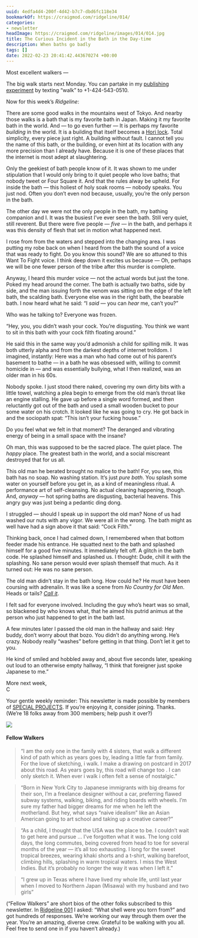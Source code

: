 ```yaml
---
uuid: 4edfa4d4-200f-4d42-b7c7-dbd6fc118e34
bookmarkOf: https://craigmod.com/ridgeline/014/
categories:
- newsletter
headImage: https://craigmod.com/ridgeline/images/014/014.jpg
title: The Curious Incident in the Bath in the Day-time
description: When baths go badly
tags: []
date: 2022-02-23 20:41:42.443670274 +00:00
---
```


Most excellent walkers —

The big walk starts next Monday. You can partake in my [publishing experiment](https://craigmod.com/ridgeline/013/) by texting “walk” to +1-424-543-0510.

Now for this week’s _Ridgeline_:

There are some good walks in the mountains west of Tokyo. And nearby those walks is a bath that is my favorite bath in Japan. Making it my favorite bath in the world. And — to go even further — It is perhaps my favorite _building_ in the world. It is a building that itself becomes a [Hori lock](https://craigmod.com/ridgeline/010/). Total simplicity, every piece just right. A building without fault. I cannot tell you the name of this bath, or the building, or even hint at its location with any more precision than I already have. Because it is one of these places that the internet is most adept at slaughtering.

Only the geekiest of bath people know of it. It was shown to me under stipulation that I would only bring to it quiet people who love baths; that nobody tweet or Four Square it. And that the rules alway be upheld. For inside the bath — this holiest of holy soak rooms — nobody speaks. You just nod. Often you don’t even nod because, usually, you’re the only person in the bath.

The other day we were not the only people in the bath, my bathing companion and I. It was the busiest I’ve ever seen the bath. Still very quiet, still reverent. But there were five people — _five_ — in the bath, and perhaps it was this density of flesh that set in motion what happened next.

I rose from from the waters and stepped into the changing area. I was putting my robe back on when I heard from the bath the sound of a voice that was ready to fight. Do you know this sound? We are so attuned to this Want To Fight voice. I think deep down it excites us because — Oh, perhaps we will be one fewer person of the tribe after this murder is complete.

Anyway, I heard this murder voice — not the actual words but just the tone. Poked my head around the corner. The bath is actually two baths, side by side, and the man issuing forth the venom was sitting on the edge of the left bath, the scalding bath. Everyone else was in the right bath, the bearable bath. I now heard what he said: “I _said_ — you can _hear_ me, can’t you?”

Who was he talking to? Everyone was frozen.

“Hey, you, you didn’t wash your cock. You’re disgusting. You think we want to sit in this bath with your cock filth floating around.”

He said this in the same way you’d admonish a child for spilling milk. It was both utterly alpha and from the darkest depths of internet trolldom. I imagined, instantly: Here was a man who had come out of his parent’s basement to bathe — in a bath he was obsessed with, willing to commit homicide in — and was essentially bullying, what I then realized, was an older man in his 60s.

Nobody spoke. I just stood there naked, covering my own dirty bits with a little towel, watching a plea begin to emerge from the old man’s throat like an engine stalling. He gave up before a single word formed, and then reluctantly got out of the bath and used a small wooden bucket to pour some water on his crotch. It looked like he was going to cry. He got back in and the sociopath spat: “This isn’t your fucking house.”

Do you feel what we felt in that moment? The deranged and vibrating energy of being in a small space with the insane?

Oh man, this was supposed to be the sacred place. The quiet place. The _happy_ place. The greatest bath in the world, and a social miscreant destroyed that for us all.

This old man he berated brought no malice to the bath! For, you see, this bath has no soap. No washing station. It’s just _pure bath_. You splash some water on yourself before you get in, as a kind of meaningless ritual. A performance art of self-cleansing. No actual cleaning happening, though. And, _anyway_ — hot spring baths are disgusting, bacterial heavens. This angry guy was just being a pedantic ding dong.

I struggled — should I speak up in support the old man? None of us had washed our nuts with any vigor. We were all in the wrong. The bath might as well have had a sign above it that said: “Cock Filth.”

Thinking back, once I had calmed down, I remembered when that bottom feeder made his entrance. He squatted next to the bath and splashed himself for a good five minutes. It immediately felt off. A glitch in the bath code. He splashed himself and splashed us. I thought: Dude, chill it with the splashing. No sane person would ever splash themself that much. As it turned out: He was no sane person.

The old man didn’t stay in the bath long. How could he? He must have been coursing with adrenalin. It was like a scene from _No Country for Old Men_. Heads or tails? _[Call it](https://www.youtube.com/watch?v=fW42dWpWwXo)_.

I felt sad for everyone involved. Including the guy who’s heart was so small, so blackened by who knows what, that he aimed his putrid animus at the person who just happened to get in the bath last.

A few minutes later I passed the old man in the hallway and said: Hey buddy, don’t worry about that bozo. You didn’t do anything wrong. He’s crazy. Nobody really “washes” before getting in that thing. Don’t let it get to you.

He kind of smiled and hobbled away and, about five seconds later, speaking out loud to an otherwise empty hallway, “I think that foreigner just spoke Japanese to me.”

More next week,  
C

Your gentle weekly reminder: This newsletter is made possible by members of [SPECIAL PROJECTS](https://craigmod.com/membership/). If you’re enjoying it, consider joining. Thanks. (We’re 18 folks away from 300 members; help push it over?)

[![](/membership/img/member_button.png)](https://craigmod.com/membership/)

#### Fellow Walkers

> “I am the only one in the family with 4 sisters, that walk a different kind of path which as years goes by, leading a little far from family. For the love of sketching, i walk. I make a drawing on postcard in 2017 about this road. As years goes by, this road will change too . I can only sketch it. When ever i walk i often felt a sense of nostalgic."

> “Born in New York City to Japanese immigrants with big dreams for their son, I’m a freelance designer without a car, preferring flawed subway systems, walking, biking, and riding boards with wheels. I’m sure my father had bigger dreams for me when he left the motherland. But hey, what says “naive idealism” like an Asian American going to art school and taking up a creative career?”

> “As a child, I thought that the USA was the place to be. I couldn’t wait to get here and pursue … I’ve forgotten what it was. The long cold days, the long commutes, being covered from head to toe for several months of the year — it’s all too exhausting. I long for the sweet tropical breezes, wearing khaki shorts and a t-shirt, walking barefoot, climbing hills, splashing in warm tropical waters. I miss the West Indies. But it’s probably no longer the way it was when I left it.”

> “I grew up in Texas where I have lived my whole life, until last year when I moved to Northern Japan (Misawa) with my husband and two girls”

(“Fellow Walkers” are short bios of the other folks subscribed to this newsletter. In [Ridgeline 001](/ridgeline/001) I asked: “What shell were you torn from?” and got hundreds of responses. We’re working our way through them over the year. You’re an amazing, diverse crew. Grateful to be walking with you all. Feel free to send one in if you haven’t already.)